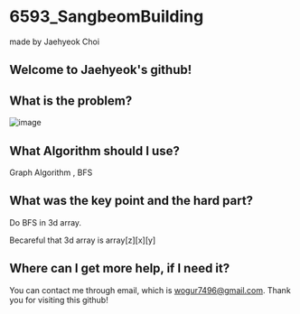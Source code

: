 # 6593_SangbeomBuilding

made by Jaehyeok Choi

## Welcome to Jaehyeok's github!

## What is the problem?

![image](https://github.com/Choi-JaeHyeok-21500749/6593_SangbeomBuilding/blob/main/6593_pro.PNG)

## What Algorithm should I use?

Graph Algorithm , BFS

## What was the key point and the hard part?

Do BFS in 3d array.

Becareful that 3d array is array[z][x][y]

## Where can I get more help, if I need it?

You can contact me through email, which is wogur7496@gmail.com.
Thank you for visiting this github!
